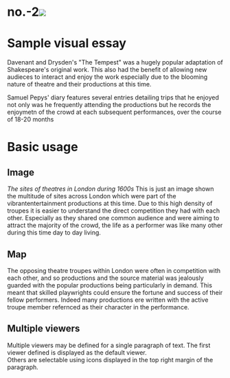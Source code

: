# no.-2<a href="https://juncture-digital.org"><img src="https://juncture-digital.org/images/ve-button.png"></a>

<param ve-config 
       title="Shakespeare's Adaptations"
       author="Alfie Forsyth"
       banner="https://iiif.juncture-digital.org/banner/?url=https://upload.wikimedia.org/wikipedia/commons/4/47/Bartholomeus_Johannes_van_Hove%2C_Het_Mauritshuis_te_Den_Haag.jpg" 
       layout="vertical">

<param ve-image url="https://upload.wikimedia.org/wikipedia/commons/2/21/Samuel_Pepys.jpg" label="Samuel Pepys/John Hayls, Public domain, via Wikimedia Commons"> 
<param ve-map center="Q2019734" zoom="8">

# Sample visual essay

Davenant and Drysden's "The Tempest" was a hugely popular adaptation of Shakespeare's original work. This also had the benefit of allowing new audieces to interact and enjoy the work especially due to the blooming nature of theatre and their productions at this time.

Samuel Pepys' diary features several entries detailing trips that he enjoyed not only was he frequently attending the productions but he records the enjoymetn of the crowd at each subsequent performances, over the course of 18-20 months
<param ve-image url="https://upload.wikimedia.org/wikipedia/commons/2/21/Samuel_Pepys.jpg" label="Samuel Pepys/John Hayls, Public domain, via Wikimedia Commons"> 
<param ve-map center="Q2019734" zoom="8">
<param ve-image 
       manifest="https://iiif.juncture-digital.org/manifest/6dd738aed85597cac540ad31dd5818e86ef7f2918c7b43a9eb3123d5538e6e4c">

# Basic usage

## Image

_The sites of theatres in London during 1600s_ This is just an image shown the multitude of sites across London which were part of the vibrantentertainment productions at this time. Due to this high density of troupes it is easier to understand the direct competition they had with each other.
Especially as they shared one common audience and were aiming to attract the majority of the crowd,
the life as a performer was like many other during this time day to day living.
<param ve-image 
       label="Theatres in London"
       description="A map depicitng the locale of theatres in London" 
       license="Joseph Quincy Adams. Image credit C. W. Redwood, formerly technical artist at Cornell University, Public domain, via Wikimedia Commons" 
       url="https://upload.wikimedia.org/wikipedia/commons/a/a4/London_map_showing_Shakespearean_theatres.png">

## Map

The opposing theatre troupes within London were often in competition with each other, and so productions and the source material was jealously guarded with the popular productions being particularly in demand. This meant that skilled playwrights could ensure the fortune and success of their fellow performers. Indeed many productions ere written with the active troupe member refernced as their character in the performance.
<param ve-map center="Q36600" zoom="11" prefer-geojson>

## Multiple viewers

Multiple viewers may be defined for a single paragraph of text.  The first viewer defined is displayed as the default viewer.  
Others are selectable using icons displayed in the top right margin of the paragraph.
<param ve-image 
       manifest="https://iiif.juncture-digital.org/manifest/6dd738aed85597cac540ad31dd5818e86ef7f2918c7b43a9eb3123d5538e6e4c">
<param ve-map center="Q36600" zoom="11">
